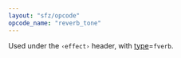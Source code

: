 ```yaml
---
layout: "sfz/opcode"
opcode_name: "reverb_tone"
---
```

Used under the `‹effect›` header, with [type]=`fverb`.


[type]: type#fverb
